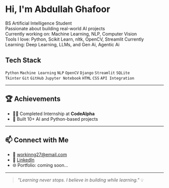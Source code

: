 #  Hi, I'm Abdullah Ghafoor

 BS Artificial Intelligence Student  
 Passionate about building real-world AI  projects  
 Currently working on: Machine Learning, NLP, Computer Vision  
 Tools I love: Python, Scikit Learn, nltk, OpenCV, Streamlit 
 Currently Learning: Deep Learning, LLMs, and Gen Ai, Agentic Ai
 


##  Tech Stack
`Python` `Machine Learning` `NLP` `OpenCV` `Django` `Streamlit` `SQLite`  
`Tkinter` `Git` `GitHub` `Jupyter Notebook` `HTML` `CSS` `API Integration`

---

## 🏆 Achievements
- 👨‍💻 Completed Internship at **CodeAlpha** 
- 🚀 Built 10+ AI and Python-based projects

---

## 📫 Connect with Me
- 📧 workinng27@email.com 
- 💼 [LinkedIn]([https://linkedin.com/in/your-link](https://www.linkedin.com/in/abdullah-ghafoor-115366323?utm_source=share&utm_campaign=share_via&utm_content=profile&utm_medium=android_app)) 
- 🌐 Portfolio: coming soon...

---

> *"Learning never stops. I believe in building while learning."* 💡


